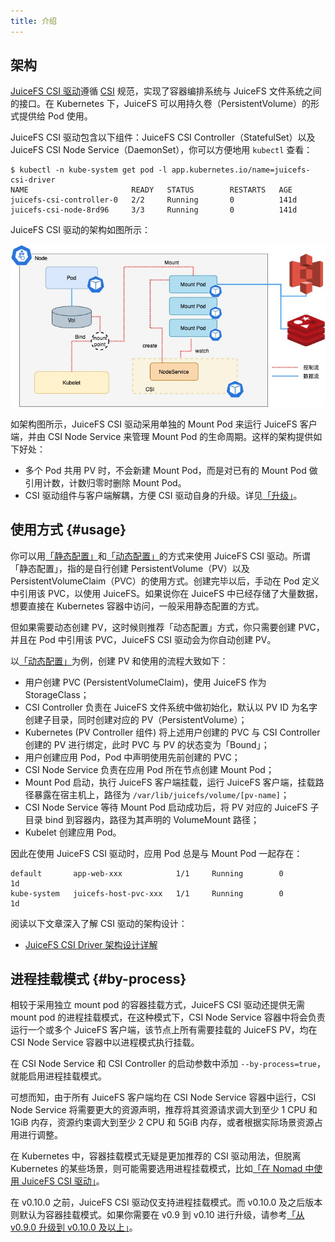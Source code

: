 ```yaml
---
title: 介绍
---
```


## 架构

[JuiceFS CSI 驱动](https://github.com/juicedata/juicefs-csi-driver)遵循 [CSI](https://github.com/container-storage-interface/spec/blob/master/spec.md) 规范，实现了容器编排系统与 JuiceFS 文件系统之间的接口。在 Kubernetes 下，JuiceFS 可以用持久卷（PersistentVolume）的形式提供给 Pod 使用。

JuiceFS CSI 驱动包含以下组件：JuiceFS CSI Controller（StatefulSet）以及 JuiceFS CSI Node Service（DaemonSet），你可以方便地用 `kubectl` 查看：

```shell
$ kubectl -n kube-system get pod -l app.kubernetes.io/name=juicefs-csi-driver
NAME                       READY   STATUS        RESTARTS   AGE
juicefs-csi-controller-0   2/2     Running       0          141d
juicefs-csi-node-8rd96     3/3     Running       0          141d
```

JuiceFS CSI 驱动的架构如图所示：

![](./images/csi-driver-architecture.jpg)

如架构图所示，JuiceFS CSI 驱动采用单独的 Mount Pod 来运行 JuiceFS 客户端，并由 CSI Node Service 来管理 Mount Pod 的生命周期。这样的架构提供如下好处：

* 多个 Pod 共用 PV 时，不会新建 Mount Pod，而是对已有的 Mount Pod 做引用计数，计数归零时删除 Mount Pod。
* CSI 驱动组件与客户端解耦，方便 CSI 驱动自身的升级。详见[「升级」](upgrade/upgrade-csi-driver.md)。

## 使用方式 {#usage}

你可以用[「静态配置」](./guide/pv.md#static-provisioning)和[「动态配置」](./guide/pv.md#dynamic-provisioning)的方式来使用 JuiceFS CSI 驱动。所谓「静态配置」，指的是自行创建 PersistentVolume（PV）以及 PersistentVolumeClaim（PVC）的使用方式。创建完毕以后，手动在 Pod 定义中引用该 PVC，以使用 JuiceFS。如果说你在 JuiceFS 中已经存储了大量数据，想要直接在 Kubernetes 容器中访问，一般采用静态配置的方式。

但如果需要动态创建 PV，这时候则推荐「动态配置」方式，你只需要创建 PVC，并且在 Pod 中引用该 PVC，JuiceFS CSI 驱动会为你自动创建 PV。

以[「动态配置」](./guide/pv.md#dynamic-provisioning)为例，创建 PV 和使用的流程大致如下：

* 用户创建 PVC (PersistentVolumeClaim)，使用 JuiceFS 作为 StorageClass；
* CSI Controller 负责在 JuiceFS 文件系统中做初始化，默认以 PV ID 为名字创建子目录，同时创建对应的 PV（PersistentVolume）；
* Kubernetes (PV Controller 组件) 将上述用户创建的 PVC 与 CSI Controller 创建的 PV 进行绑定，此时 PVC 与 PV 的状态变为「Bound」；
* 用户创建应用 Pod，Pod 中声明使用先前创建的 PVC；
* CSI Node Service 负责在应用 Pod 所在节点创建 Mount Pod；
* Mount Pod 启动，执行 JuiceFS 客户端挂载，运行 JuiceFS 客户端，挂载路径暴露在宿主机上，路径为 `/var/lib/juicefs/volume/[pv-name]`；
* CSI Node Service 等待 Mount Pod 启动成功后，将 PV 对应的 JuiceFS 子目录 bind 到容器内，路径为其声明的 VolumeMount 路径；
* Kubelet 创建应用 Pod。

因此在使用 JuiceFS CSI 驱动时，应用 Pod 总是与 Mount Pod 一起存在：

```
default       app-web-xxx            1/1     Running        0            1d
kube-system   juicefs-host-pvc-xxx   1/1     Running        0            1d
```

阅读以下文章深入了解 CSI 驱动的架构设计：

* [JuiceFS CSI Driver 架构设计详解](https://juicefs.com/zh-cn/blog/engineering/juicefs-csi-driver-arch-design)

## 进程挂载模式 {#by-process}

相较于采用独立 mount pod 的容器挂载方式，JuiceFS CSI 驱动还提供无需 mount pod 的进程挂载模式，在这种模式下，CSI Node Service 容器中将会负责运行一个或多个 JuiceFS 客户端，该节点上所有需要挂载的 JuiceFS PV，均在 CSI Node Service 容器中以进程模式执行挂载。

在 CSI Node Service 和 CSI Controller 的启动参数中添加 `--by-process=true`，就能启用进程挂载模式。

可想而知，由于所有 JuiceFS 客户端均在 CSI Node Service 容器中运行，CSI Node Service 将需要更大的资源声明，推荐将其资源请求调大到至少 1 CPU 和 1GiB 内存，资源约束调大到至少 2 CPU 和 5GiB 内存，或者根据实际场景资源占用进行调整。

在 Kubernetes 中，容器挂载模式无疑是更加推荐的 CSI 驱动用法，但脱离 Kubernetes 的某些场景，则可能需要选用进程挂载模式，比如[「在 Nomad 中使用 JuiceFS CSI 驱动」](./cookbook/csi-in-nomad.md)。

在 v0.10.0 之前，JuiceFS CSI 驱动仅支持进程挂载模式。而 v0.10.0 及之后版本则默认为容器挂载模式。如果你需要在 v0.9 到 v0.10 进行升级，请参考[「从 v0.9.0 升级到 v0.10.0 及以上」](./upgrade/upgrade-csi-driver-from-0.9-to-0.10.md)。

